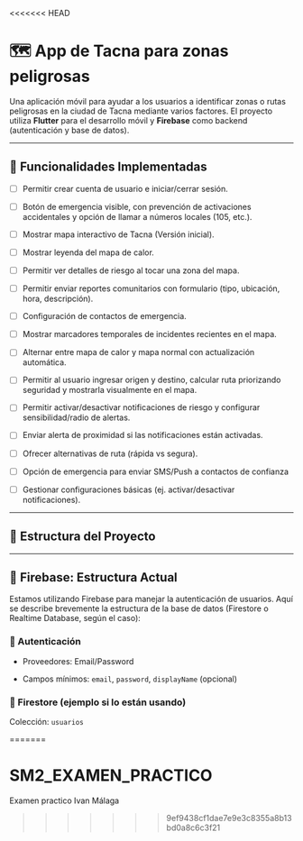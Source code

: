 <<<<<<< HEAD
# 🗺️ App de Tacna para zonas peligrosas

Una aplicación móvil para ayudar a los usuarios a identificar zonas o rutas peligrosas en la ciudad de Tacna mediante varios factores. 
El proyecto utiliza **Flutter** para el desarrollo móvil y **Firebase** como backend (autenticación y base de datos).

----------

## 🔧 Funcionalidades Implementadas

 - [ ] Permitir crear cuenta de usuario e iniciar/cerrar sesión.
 - [ ] Botón de emergencia visible, con prevención de activaciones accidentales y opción de llamar a números locales (105, etc.).
 - [ ] Mostrar mapa interactivo de Tacna (Versión inicial).
 - [ ] Mostrar leyenda del mapa de calor.
 - [ ] Permitir ver detalles de riesgo al tocar una zona del mapa.
 - [ ] Permitir enviar reportes comunitarios con formulario (tipo, ubicación, hora, descripción).
 - [ ] Configuración de contactos de emergencia.
 - [ ] Mostrar marcadores temporales de incidentes recientes en el mapa.
 - [ ] Alternar entre mapa de calor y mapa normal con actualización automática.
 - [ ] Permitir al usuario ingresar origen y destino, calcular ruta priorizando seguridad y mostrarla visualmente en el mapa.
 - [ ] Permitir activar/desactivar notificaciones de riesgo y configurar sensibilidad/radio de alertas.
 - [ ] Enviar alerta de proximidad si las notificaciones están activadas.
 - [ ] Ofrecer alternativas de ruta (rápida vs segura).
 - [ ] Opción de emergencia para enviar SMS/Push a contactos de confianza
 - [ ] Gestionar configuraciones básicas (ej. activar/desactivar notificaciones).

    

----------

## 🧠 Estructura del Proyecto

----------

## 🔐 Firebase: Estructura Actual

Estamos utilizando Firebase para manejar la autenticación de usuarios. Aquí se describe brevemente la estructura de la base de datos (Firestore o Realtime Database, según el caso):

### 🔸 Autenticación

-   Proveedores: Email/Password
    
-   Campos mínimos: `email`, `password`, `displayName` (opcional)
    

### 🔸 Firestore (ejemplo si lo están usando)

Colección: `usuarios`

=======
# SM2_EXAMEN_PRACTICO
Examen practico Ivan Málaga
>>>>>>> 9ef9438cf1dae7e9e3c8355a8b13bd0a8c6c3f21

